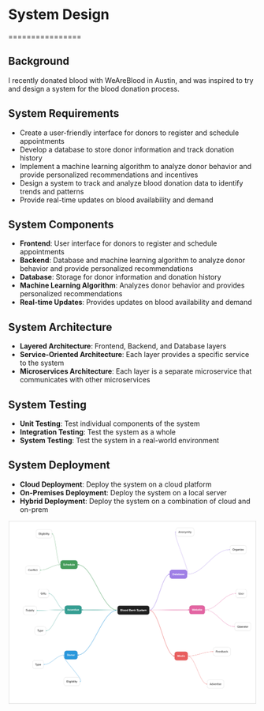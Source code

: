 # System Design
================

**Background**
------------

I recently donated blood with WeAreBlood in Austin, and was inspired to try and design a system for the blood donation process.

**System Requirements**
----------------------

* Create a user-friendly interface for donors to register and schedule appointments
* Develop a database to store donor information and track donation history
* Implement a machine learning algorithm to analyze donor behavior and provide personalized recommendations and incentives
* Design a system to track and analyze blood donation data to identify trends and patterns
* Provide real-time updates on blood availability and demand

**System Components**
--------------------

* **Frontend**: User interface for donors to register and schedule appointments
* **Backend**: Database and machine learning algorithm to analyze donor behavior and provide personalized recommendations
* **Database**: Storage for donor information and donation history
* **Machine Learning Algorithm**: Analyzes donor behavior and provides personalized recommendations
* **Real-time Updates**: Provides updates on blood availability and demand

**System Architecture**
----------------------

* **Layered Architecture**: Frontend, Backend, and Database layers
* **Service-Oriented Architecture**: Each layer provides a specific service to the system
* **Microservices Architecture**: Each layer is a separate microservice that communicates with other microservices

**System Testing**
-----------------

* **Unit Testing**: Test individual components of the system
* **Integration Testing**: Test the system as a whole
* **System Testing**: Test the system in a real-world environment

**System Deployment**
--------------------

* **Cloud Deployment**: Deploy the system on a cloud platform
* **On-Premises Deployment**: Deploy the system on a local server
* **Hybrid Deployment**: Deploy the system on a combination of cloud and on-prem

![mind map](mind-map.png "data")